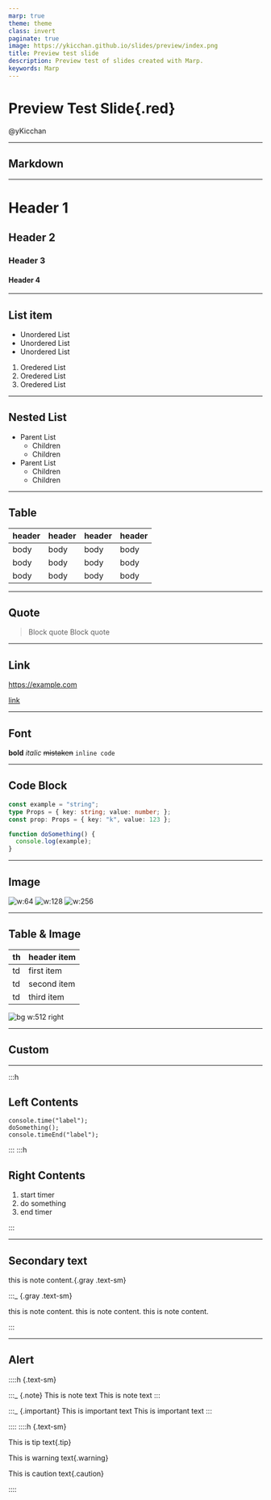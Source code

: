```yaml
---
marp: true
theme: theme
class: invert
paginate: true
image: https://ykicchan.github.io/slides/preview/index.png
title: Preview test slide
description: Preview test of slides created with Marp.
keywords: Marp
---
```


# <!-- fit --> Preview Test Slide{.red}

@yKicchan

<!-- _paginate: false -->

---

<!-- _class: -->

## Markdown

---

# Header 1
## Header 2
### Header 3
#### Header 4

---

## List item

- Unordered List
- Unordered List
- Unordered List

1. Oredered List
2. Oredered List
3. Oredered List

---

## Nested List

- Parent List
  - Children
  - Children
- Parent List
  - Children
  - Children

---

## Table

| header | header | header | header |
| --- | --- | --- | --- |
| body | body | body | body |
| body | body | body | body |
| body | body | body | body |

---

## Quote

> Block quote
> Block quote

---

## Link

https://example.com

[link](https://example.com)

---

## Font

**bold**
*italic*
~~mistaken~~
`inline code`

---

## Code Block

```ts
const example = "string";
type Props = { key: string; value: number; };
const prop: Props = { key: "k", value: 123 };

function doSomething() {
  console.log(example);
}
```

---

## Image

![w:64](./images/icon.png)
![w:128](./images/icon.png)
![w:256](./images/icon.png)

---

## Table & Image

| th | header item |
| --- | :--- |
| td | first item |
| td | second item |
| td | third item |

![bg w:512 right](./images/icon.png)

---

<!-- _class: -->
<!-- header: header -->
<!-- footer: footer -->

## Custom

---

:::h

## Left Contents

```js{data-file="test.js"}
console.time("label");
doSomething();
console.timeEnd("label");
```

:::
:::h

## Right Contents

1. start timer
2. do something
3. end timer

:::

---

<!-- header: "" -->
<!-- footer: "" -->

## Secondary text

this is note content.{.gray .text-sm}

:::_ {.gray .text-sm}

this is note content.
this is note content.
this is note content.

:::

---

## Alert

::::h {.text-sm}

:::_ {.note}
This is note text
This is note text
:::

:::_ {.important}
This is important text
This is important text
:::

::::
::::h {.text-sm}

This is tip text{.tip}

This is warning text{.warning}

This is caution text{.caution}

::::
